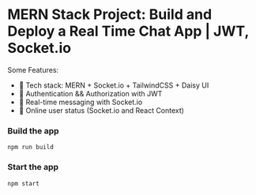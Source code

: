 # MERN Stack Project: Build and Deploy a Real Time Chat App | JWT, Socket.io

Some Features:

-   🌟 Tech stack: MERN + Socket.io + TailwindCSS + Daisy UI
-   🎃 Authentication && Authorization with JWT
-   👾 Real-time messaging with Socket.io
-   🚀 Online user status (Socket.io and React Context)

### Build the app

```shell
npm run build
```

### Start the app

```shell
npm start
```
